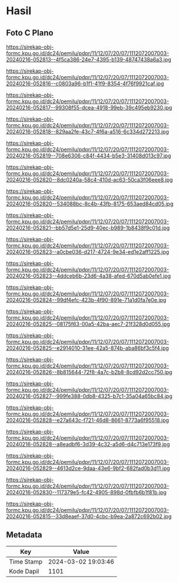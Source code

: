 # Hasil

## Foto C Plano

https://sirekap-obj-formc.kpu.go.id/dc24/pemilu/pdpr/11/12/07/20/07/1112072007003-20240216-052813--4f5ca386-24e7-4395-b139-48747438a6a3.jpg

https://sirekap-obj-formc.kpu.go.id/dc24/pemilu/pdpr/11/12/07/20/07/1112072007003-20240216-052816--c0803a96-b1f1-41f9-8354-4f76f9921caf.jpg

https://sirekap-obj-formc.kpu.go.id/dc24/pemilu/pdpr/11/12/07/20/07/1112072007003-20240216-052817--99308f55-dcea-4918-99eb-39c495eb9230.jpg

https://sirekap-obj-formc.kpu.go.id/dc24/pemilu/pdpr/11/12/07/20/07/1112072007003-20240216-052818--829aa2fe-43c7-4f6a-a516-6c334d272213.jpg

https://sirekap-obj-formc.kpu.go.id/dc24/pemilu/pdpr/11/12/07/20/07/1112072007003-20240216-052819--708e6306-c84f-4434-b5e3-31408d013c97.jpg

https://sirekap-obj-formc.kpu.go.id/dc24/pemilu/pdpr/11/12/07/20/07/1112072007003-20240216-052820--8dc0240a-58c4-410d-ac63-50ca3f06eee8.jpg

https://sirekap-obj-formc.kpu.go.id/dc24/pemilu/pdpr/11/12/07/20/07/1112072007003-20240216-052820--534088bc-8c4b-43fb-8175-653aed84cd05.jpg

https://sirekap-obj-formc.kpu.go.id/dc24/pemilu/pdpr/11/12/07/20/07/1112072007003-20240216-052821--bb57d5e1-25d9-40ec-b989-1b8438f9c01d.jpg

https://sirekap-obj-formc.kpu.go.id/dc24/pemilu/pdpr/11/12/07/20/07/1112072007003-20240216-052823--a0cbe036-d217-4724-9e34-ed1e2aff1225.jpg

https://sirekap-obj-formc.kpu.go.id/dc24/pemilu/pdpr/11/12/07/20/07/1112072007003-20240216-052823--4ddceb6b-23d6-4a38-afed-670d5ab0efe1.jpg

https://sirekap-obj-formc.kpu.go.id/dc24/pemilu/pdpr/11/12/07/20/07/1112072007003-20240216-052824--99df4efc-423b-4f90-891e-71a1d0fa7e0e.jpg

https://sirekap-obj-formc.kpu.go.id/dc24/pemilu/pdpr/11/12/07/20/07/1112072007003-20240216-052825--08175f63-00a5-42ba-aec7-21f328d0d055.jpg

https://sirekap-obj-formc.kpu.go.id/dc24/pemilu/pdpr/11/12/07/20/07/1112072007003-20240216-052825--e2914010-31ee-42a5-874b-aba86bf3c5f4.jpg

https://sirekap-obj-formc.kpu.go.id/dc24/pemilu/pdpr/11/12/07/20/07/1112072007003-20240216-052826--8b815644-72f8-4a7c-b2b8-8cd92d2cc750.jpg

https://sirekap-obj-formc.kpu.go.id/dc24/pemilu/pdpr/11/12/07/20/07/1112072007003-20240216-052827--999fe388-0db8-4325-b7c1-35a04a65bc84.jpg

https://sirekap-obj-formc.kpu.go.id/dc24/pemilu/pdpr/11/12/07/20/07/1112072007003-20240216-052828--e27a643c-f721-46d8-8661-8773a6f95518.jpg

https://sirekap-obj-formc.kpu.go.id/dc24/pemilu/pdpr/11/12/07/20/07/1112072007003-20240216-052828--a8eadbf6-3d39-4c32-a5d6-d4c713e173f9.jpg

https://sirekap-obj-formc.kpu.go.id/dc24/pemilu/pdpr/11/12/07/20/07/1112072007003-20240216-052829--4613d2ce-9daa-43e6-9bf2-682fad0b3d11.jpg

https://sirekap-obj-formc.kpu.go.id/dc24/pemilu/pdpr/11/12/07/20/07/1112072007003-20240216-052830--117379e5-fc42-4905-898d-0fbfb6b1f81b.jpg

https://sirekap-obj-formc.kpu.go.id/dc24/pemilu/pdpr/11/12/07/20/07/1112072007003-20240216-052815--33d8eaef-37d0-4cbc-b9ea-2a872c692b02.jpg


## Metadata

| Key        | Value               |
| ---------- | ------------------- |
| Time Stamp | 2024-03-02 19:03:46 |
| Kode Dapil | 1101                |



